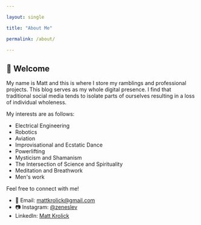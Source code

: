 ```yaml
---

layout: single

title: "About Me"

permalink: /about/

---
```

## 👋 Welcome
  
My name is Matt and this is where I store my ramblings and professional projects. This blog serves as my whole digital presence. I find that traditional social media tends to isolate parts of ourselves resulting in a loss of individual wholeness.

My interests are as follows:

- Electrical Engineering
- Robotics
- Aviation
- Improvisational and Ecstatic Dance
- Powerlifting
- Mysticism and Shamanism
- The Intersection of Science and Spirituality
- Meditation and Breathwork
- Men's work

Feel free to connect with me!

- 📧 Email: [mattkrolick@gmail.com](mailto:mattkrolick@gmail.com)
- 📷 Instagram: [@zeneslev](https://instagram.com/zeneslev)
- LinkedIn: [Matt Krolick](https://www.linkedin.com/in/matt-krolick-84192035/)